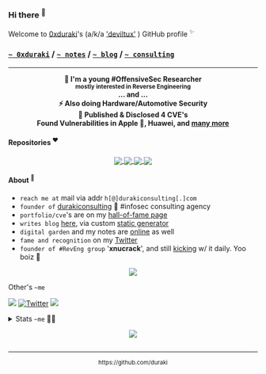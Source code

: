 ### Hi there <sup>👋</sup>

Welcome to [0xduraki](https://duraki.github.io/)'s (a/k/a ['deviltux'](https://twitter.com/0xduraki) ) GitHub profile <sup>✨</sup>

### [`~ 0xduraki`](https://github.com/duraki) / [`~ notes`](http://notes.durakiconsulting.com) / [`~ blog`](https://duraki.github.io) / [`~ consulting`](https://durakiconsulting.com) 

<hr>

<b><p align="center">🧪 I'm a young #OffensiveSec Researcher<br><sub>mostly interested in Reverse Engineering</sub><br>... and ...<br>⚡️ Also doing Hardware/Automotive Security<br>🤩 Published & Disclosed 4 CVE's<br>Found  Vulnerabilities in Apple , Huawei, and <a href="https://duraki.github.io/reports.html">many more</a></p></b>

#### Repositories <sup>:heart:</sup>

<p align="center">
<a href="https://github.com/duraki/notes">
  <img align="center" src="https://github-readme-stats.vercel.app/api/pin/?username=duraki&repo=notes&theme=dark" />
</a>
  
<a href="https://github.com/duraki/socketcanx">
  <img align="center" src="https://github-readme-stats.vercel.app/api/pin/?username=duraki&repo=socketcanx&theme=dark" />
</a>
  
<a href="https://github.com/duraki/charles-keygen">
  <img align="center" src="https://github-readme-stats.vercel.app/api/pin/?username=duraki&repo=charles-keygen&theme=dark" />
</a>
  
<a href="https://github.com/duraki/frida-cycript">
  <img align="center" src="https://github-readme-stats.vercel.app/api/pin/?username=nowsecure&repo=frida-cycript&theme=dark" />
</a>
</p>

#### About <sup>🥹</sup>

- `reach me at` mail via addr `h[@]durakiconsulting[.]com`
- `founder of` [durakiconsulting](https://durakiconsulting.com) 🦄 #infosec consulting agency
- `portfolio/cve`'s are on my [hall-of-fame page](https://duraki.github.io/reports.html)
- `writes blog` [here](https://duraki.github.io), via custom [static generator](https://github.com/duraki/duraki.github.io/#durakiblogdeviltux)
- `digital garden` and my notes are [online](https://notes.durakiconsulting.com) as well
- `fame and recognition` on my [Twitter](https://twitter.com/0xduraki)
- `founder of #RevEng group` '**xnucrack**', and still [kicking](https://github.com/xnucrack) w/ it daily. Yoo boiz 🎪

<p align="center"><img src="https://github-profile-summary-cards.vercel.app/api/cards/profile-details?username=duraki&theme=github_dark"></p>

Other's `~me`

<a href="https://t.me/mepwnzu">![](https://badgen.net/badge/icon/telegram?icon=telegram&label)</a> <a href="https://twitter.com/0xduraki">![Twitter](https://badgen.net/badge/icon/twitter?icon=twitter&label)</a> <a href="https://github.com/duraki">![](https://badgen.net/badge/icon/github?icon=github&label)</a> 

<details> 
<summary>Stats <code>~me</code> 🏄🏻 <p align="center"><img src="https://gpvc.arturio.dev/duraki" /></p></summary>
<p align="center"><img src="http://github-profile-summary-cards.vercel.app/api/cards/stats?username=duraki&theme=github_dark" /></p>
  <!-- <p align="center"><img src="https://github-profile-trophy.vercel.app/?username=duraki&theme=monokai&no-frame=true&no-bg=true&row=1" /></p> -->
  <!-- <p align="center"><a href="https://github.com/duraki/SketchCrapp">SketchCrapp</a> stars:<br><img src="https://stars.medv.io/duraki/SketchCrapp.svg" /></p> -->
</details>

<hr>

<p align="center"><sub>https://github.com/duraki</sub></p>
